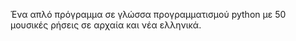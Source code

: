 Ένα απλό πρόγραμμα σε γλώσσα προγραμματισμού python με 50 μουσικές ρήσεις σε αρχαία και νέα ελληνικά. 
